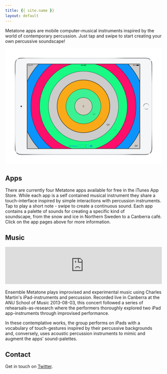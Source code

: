 ```yaml
---
title: {{ site.name }}
layout: default
---
```


Metatone apps are mobile computer-musical instruments inspired by the world of contemporary percussion. Just tap and swipe to start creating your own percussive soundscape!

![PhaseRings App in action](/images/apps/phaserings.png)

## Apps

There are currently four Metatone apps available for free in the iTunes App Store. While each app is a self contained musical instrument they share a touch-interface inspired by simple interactions with percussion instruments. Tap to play a short note - swipe to create a continuous sound. Each app contains a palette of sounds for creating a specific kind of soundscape, from the snow and ice in Northern Sweden to a Canberra café. Click on the app pages above for more information.

## Music

<iframe style="border: 0; width: 100%; height: 120px;" src="https://bandcamp.com/EmbeddedPlayer/album=4114333264/size=large/bgcol=ffffff/linkcol=333333/tracklist=false/artwork=small/transparent=true/" seamless><a href="http://charlesmartin.bandcamp.com/album/ensemble-metatone">Ensemble Metatone by Ensemble Metatone</a></iframe>

Ensemble Metatone plays improvised and experimental music using Charles Martin's iPad-instruments and percussion. Recorded live in Canberra at the ANU School of Music 2013-08-03, this concert followed a series of rehearsals-as-research where the performers thoroughly explored two iPad app-instruments through improvised performance. 

In these contemplative works, the group performs on iPads with a vocabulary of touch-gestures inspired by their percussive backgrounds and, conversely, uses acoustic percussion instruments to mimic and augment the apps' sound-palettes.

## Contact

Get in touch on [Twitter](https://twitter.com/cpmpercussion).

